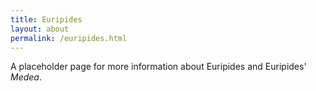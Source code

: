 ```yaml
---
title: Euripides
layout: about
permalink: /euripides.html
---
```


A placeholder page for more information about Euripides and Euripides' *Medea*.
